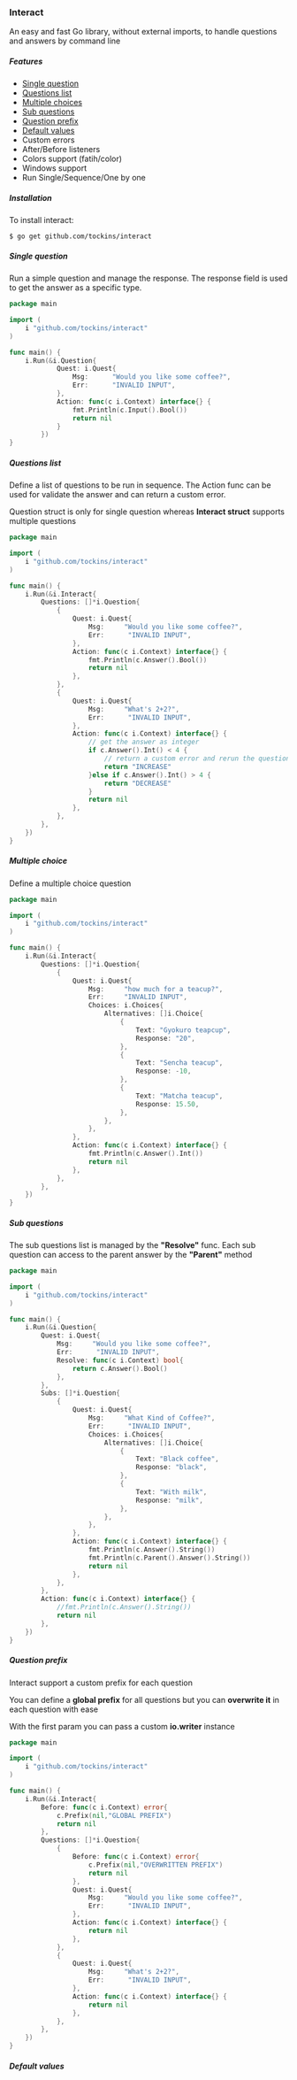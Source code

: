 ### Interact

An easy and fast Go library, without external imports, to handle questions and answers by command line

##### Features

- [Single question](#single-question)
- [Questions list](#questions-list)
- [Multiple choices](#multiple-choice)
- [Sub questions](#sub-questions)
- [Question prefix](#question-prefix)
- [Default values](#default-values)
- Custom errors 
- After/Before listeners
- Colors support (fatih/color)
- Windows support
- Run Single/Sequence/One by one 

##### Installation

To install interact:
```
$ go get github.com/tockins/interact
```

##### Single question

Run a simple question and manage the response. 
The response field is used to get the answer as a specific type.
``` go
package main

import (
	i "github.com/tockins/interact"
)

func main() {
    i.Run(&i.Question{
    		Quest: i.Quest{
    			Msg:      "Would you like some coffee?",
    			Err:      "INVALID INPUT",
    		},
    		Action: func(c i.Context) interface{} {
    			fmt.Println(c.Input().Bool())
    			return nil
    		}
    	})
}
``` 

##### Questions list

Define a list of questions to be run in sequence.
The Action func can be used for validate the answer and can return a custom error.

Question struct is only for single question whereas **Interact struct** supports multiple questions
``` go
package main

import (
	i "github.com/tockins/interact"
)

func main() {
	i.Run(&i.Interact{
		Questions: []*i.Question{
			{
				Quest: i.Quest{
					Msg:     "Would you like some coffee?",
					Err:      "INVALID INPUT",
				},
				Action: func(c i.Context) interface{} {
					fmt.Println(c.Answer().Bool())
					return nil
				},
			},
			{
                Quest: i.Quest{
                    Msg:     "What's 2+2?",
                    Err:      "INVALID INPUT",
                },
                Action: func(c i.Context) interface{} {
                    // get the answer as integer
                    if c.Answer().Int() < 4 {
                        // return a custom error and rerun the question
                        return "INCREASE"
                    }else if c.Answer().Int() > 4 {
                        return "DECREASE"
                    }
                    return nil
                },
            },
		},
	})
}
```

##### Multiple choice

Define a multiple choice question

``` go
package main

import (
	i "github.com/tockins/interact"
)

func main() {
	i.Run(&i.Interact{
		Questions: []*i.Question{
			{
				Quest: i.Quest{
                    Msg:     "how much for a teacup?",
                    Err:     "INVALID INPUT",
                    Choices: i.Choices{
                        Alternatives: []i.Choice{
                            {
                                Text: "Gyokuro teapcup",
                                Response: "20",
                            },
                            {
                                Text: "Sencha teacup",
                                Response: -10,
                            },
                            {
                                Text: "Matcha teacup",
                                Response: 15.50,
                            },
                        },
                    },
                },
                Action: func(c i.Context) interface{} {
                    fmt.Println(c.Answer().Int())
                    return nil
                },
			},
		},
	})
}
```

##### Sub questions

The sub questions list is managed by the **"Resolve"** func.
Each sub question can access to the parent answer by the **"Parent"** method

``` go
package main

import (
	i "github.com/tockins/interact"
)

func main() {
    i.Run(&i.Question{
        Quest: i.Quest{
            Msg:     "Would you like some coffee?",
            Err:      "INVALID INPUT",
            Resolve: func(c i.Context) bool{
                return c.Answer().Bool()
            },
        },
        Subs: []*i.Question{
            {
                Quest: i.Quest{
                    Msg:     "What Kind of Coffee?",
                    Err:      "INVALID INPUT",
                    Choices: i.Choices{
                        Alternatives: []i.Choice{
                            {
                                Text: "Black coffee",
                                Response: "black",
                            },
                            {
                                Text: "With milk",
                                Response: "milk",
                            },
                        },
                    },
                },
                Action: func(c i.Context) interface{} {
                    fmt.Println(c.Answer().String())
                    fmt.Println(c.Parent().Answer().String())
                    return nil
                },
            },
        },
        Action: func(c i.Context) interface{} {
            //fmt.Println(c.Answer().String())
            return nil
        },
    })
}
```

##### Question prefix

Interact support a custom prefix for each question

You can define a **global prefix** for all questions but you can **overwrite it** in each question with ease

With the first param you can pass a custom **io.writer** instance

``` go
package main

import (
	i "github.com/tockins/interact"
)

func main() {
	i.Run(&i.Interact{
		Before: func(c i.Context) error{
			c.Prefix(nil,"GLOBAL PREFIX")
			return nil
		},
		Questions: []*i.Question{
			{
				Before: func(c i.Context) error{
					c.Prefix(nil,"OVERWRITTEN PREFIX")
					return nil
				},
				Quest: i.Quest{
					Msg:     "Would you like some coffee?",
					Err:      "INVALID INPUT",
				},
				Action: func(c i.Context) interface{} {
					return nil
				},
			},
			{
				Quest: i.Quest{
					Msg:     "What's 2+2?",
					Err:      "INVALID INPUT",
				},
				Action: func(c i.Context) interface{} {
					return nil
				},
			},
		},
	})
}
```

##### Default values
